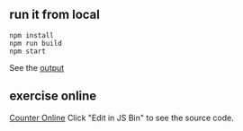 ## run it from local
```
npm install
npm run build
npm start
```
See the [output](localhost:8000)
## exercise online
[Counter Online](http://output.jsbin.com/waciku)
Click "Edit in JS Bin" to see the source code. 
